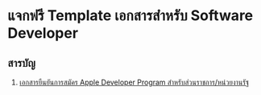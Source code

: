 # แจกฟรี Template เอกสารสำหรับ Software Developer

## สารบัญ
1. [เอกสารยืนยันการสมัคร Apple Developer Program สำหรับส่วนราชการ/หน่วยงานรัฐ](https://github.com/pheerathach/documents/raw/master/Apple%20Developer%20Program%20Enrollment%20Letter%20for%20Government%20Sector.docx)

